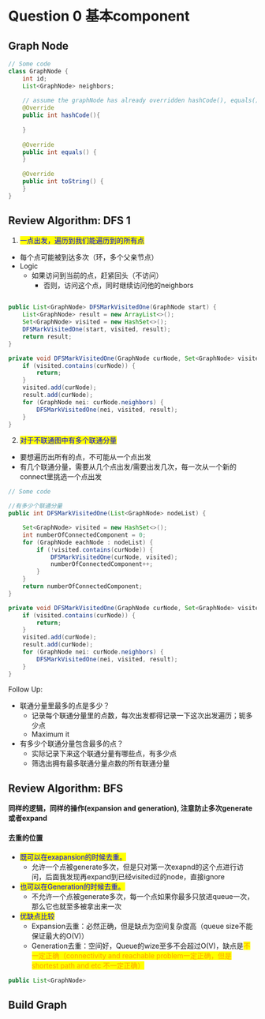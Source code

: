 # Question 0 基本component

## Graph Node

```java
// Some code
class GraphNode {
    int id;
    List<GraphNode> neighbors;
    
    // assume the graphNode has already overridden hashCode(), equals(), toString();
    @Override
    public int hashCode(){
    
    }
    
    @Override
    public int equals() {
    }
    
    @Override
    public int toString() {
    }
}
```

## Review Algorithm: DFS 1

1. <mark style="color:blue;">一点出发，遍历到我们能遍历到的所有点</mark>

* 每个点可能被到达多次（环，多个父亲节点）
* Logic
  * 如果访问到当前的点，赶紧回头（不访问）
    * 否则，访问这个点，同时继续访问他的neighbors

```java

public List<GraphNode> DFSMarkVisitedOne(GraphNode start) {
    List<GraphNode> result = new ArrayList<>();
    Set<GraphNode> visited = new HashSet<>();
    DFSMarkVisitedOne(start, visited, result);
    return result;
}

private void DFSMarkVisitedOne(GraphNode curNode, Set<GraphNode> visited, List<GraphNode> result) {
    if (visited.contains(curNode)) {
        return;
    }
    visited.add(curNode);
    result.add(curNode);
    for (GraphNode nei: curNode.neighbors) {
        DFSMarkVisitedOne(nei, visited, result);
    }
}
```

2. <mark style="color:blue;">对于不联通图中有多个联通分量</mark>

* 要想遍历出所有的点，不可能从一个点出发
* 有几个联通分量，需要从几个点出发/需要出发几次，每一次从一个新的connect里挑选一个点出发

```java
// Some code

//有多少个联通分量
public int DFSMarkVisitedOne(List<GraphNode> nodeList) {

    Set<GraphNode> visited = new HashSet<>();
    int numberOfConnectedComponent = 0;
    for (GraphNode eachNode : nodeList) {
        if (!visited.contains(curNode)) {
            DFSMarkVisitedOne(curNode, visited);
            numberOfConnectedComponent++;
        }
    }
    return numberOfConnectedComponent;
}

private void DFSMarkVisitedOne(GraphNode curNode, Set<GraphNode> visited, List<GraphNode> result) {
    if (visited.contains(curNode)) {
        return;
    }
    visited.add(curNode);
    result.add(curNode);
    for (GraphNode nei: curNode.neighbors) {
        DFSMarkVisitedOne(nei, visited, result);
    }
}
```

Follow Up:

* 联通分量里最多的点是多少？
  * 记录每个联通分量里的点数，每次出发都得记录一下这次出发遍历；轭多少点
  * Maximum it
* 有多少个联通分量包含最多的点？
  * 实际记录下来这个联通分量有哪些点，有多少点
  * 筛选出拥有最多联通分量点数的所有联通分量



## Review Algorithm: BFS

**同样的逻辑，同样的操作(expansion and generation), 注意防止多次generate或者expand**

#### 去重的位置

* <mark style="color:blue;">既可以在exapansion的时候去重。</mark>
  * 允许一个点被generate多次，但是只对第一次exapnd的这个点进行访问，后面我发现再expand到已经visited过的node，直接ignore
* <mark style="color:blue;">也可以在Generation的时候去重。</mark>
  * 不允许一个点被generate多次，每一个点如果你最多只放进queue一次，那么它也就至多被拿出来一次
* <mark style="color:blue;">优缺点比较</mark>
  * Expansion去重：必然正确，但是缺点为空间复杂度高（queue size不能保证最大的O(V)）
  * Generation去重：空间好，Queue的wize至多不会超过O(V)，缺点是<mark style="color:orange;">不一定正确（connectivity and reachable problem一定正确，但是shortest path and etc 不一定正确）</mark>

```java
public List<GraphNode>
```

## Build Graph
